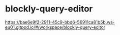 # blockly-query-editor


https://bae6e9f2-2911-45c9-bbd6-56911ca81b5b.ws-eu01.gitpod.io/#/workspace/blockly-query-editor
